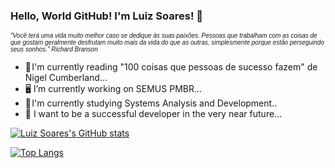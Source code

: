 ### Hello, World GitHub! I'm Luiz Soares! 👋
<p>
  <i>
    <span style="font-family: Arial, sans-serif; font-size: x-small;">
      "Você terá uma vida muito melhor caso se dedique às suas paixões. Pessoas que trabalham com as coisas de que gostam geralmente desfrutam muito mais da vida do que as outras, simplesmente porque estão perseguindo seus sonhos." Richard Branson
    </span>
  </i>
</p>

- 📖 I'm currently reading "100 coisas que pessoas de sucesso fazem" de Nigel Cumberland...
- 🖥️ I’m currently working on SEMUS PMBR...
- 🍵 I'm currently studying Systems Analysis and Development..
- 💭 I want to be a successful developer in the very near future...


[![Luiz Soares's GitHub stats](https://github-readme-stats.vercel.app/api?username=LuizSoaresDev2023&show_icons=true&theme=chartreuse-dark)](https://github.com/anuraghazra/github-readme-stats)

[![Top Langs](https://github-readme-stats.vercel.app/api/top-langs/?username=LuizSoaresDev2023&layout=compact&theme=chartreuse-dark)](https://github.com/anuraghazra/github-readme-stats)


<!--
<div>
  <a href="https://github.com/LuizSoaresDev2023/PerfilGithub.git">
  <img height="180em" src="https://github-readme.stats.vercel.app/api?username=LuizSoaresDev2023&show_icons=true&theme=dark&include_all_commits=true&count_private=true"/>
</div>
-->
 

